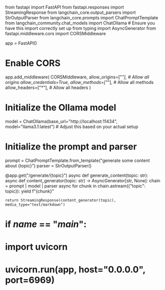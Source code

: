 from fastapi import FastAPI
from fastapi.responses import StreamingResponse
from langchain_core.output_parsers import StrOutputParser
from langchain_core.prompts import ChatPromptTemplate
from langchain_community.chat_models import ChatOllama  # Ensure you have this import correctly set up
from typing import AsyncGenerator
from fastapi.middleware.cors import CORSMiddleware



app = FastAPI()

# Enable CORS
app.add_middleware(
    CORSMiddleware,
    allow_origins=["*"],  # Allow all origins
    allow_credentials=True,
    allow_methods=["*"],  # Allow all methods
    allow_headers=["*"],  # Allow all headers
)

# Initialize the Ollama model
model = ChatOllama(base_url="http://localhost:11434", model="llama3.1:latest")  # Adjust this based on your actual setup
# Initialize the prompt and parser
prompt = ChatPromptTemplate.from_template("generate some content about {topic}")
parser = StrOutputParser()

@app.get("/generate/{topic}")
async def generate_content(topic: str):
    async def content_generator(topic: str) -> AsyncGenerator[str, None]:
        chain = prompt | model | parser
        async for chunk in chain.astream({"topic": topic}):
            yield f"{chunk}"

    return StreamingResponse(content_generator(topic), media_type="text/markdown")

# if _name_ == "_main_":
#     import uvicorn
#     uvicorn.run(app, host="0.0.0.0", port=6969)

